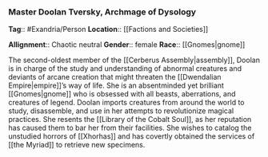 ### Master Doolan Tversky, Archmage of Dysology
**Tag**:: #Exandria/Person
**Location**:: [[Factions and Societies]]

**Allignment**:: Chaotic neutral
**Gender**:: female
**Race**:: [[Gnomes|gnome]]

The second-oldest member of the [[Cerberus Assembly|assembly]], Doolan is in charge of the study and understanding of abnormal creatures and deviants of arcane creation that might threaten the [[Dwendalian Empire|empire]]’s way of life. She is an absentminded yet brilliant [[Gnomes|gnome]] who is obsessed with all beasts, aberrations, and creatures of legend. Doolan imports creatures from around the world to study, disassemble, and use in her attempts to revolutionize magical practices. She resents the [[Library of the Cobalt Soul]], as her reputation has caused them to bar her from their facilities. She wishes to catalog the unstudied horrors of [[Xhorhas]] and has covertly obtained the services of [[the Myriad]] to retrieve new specimens.